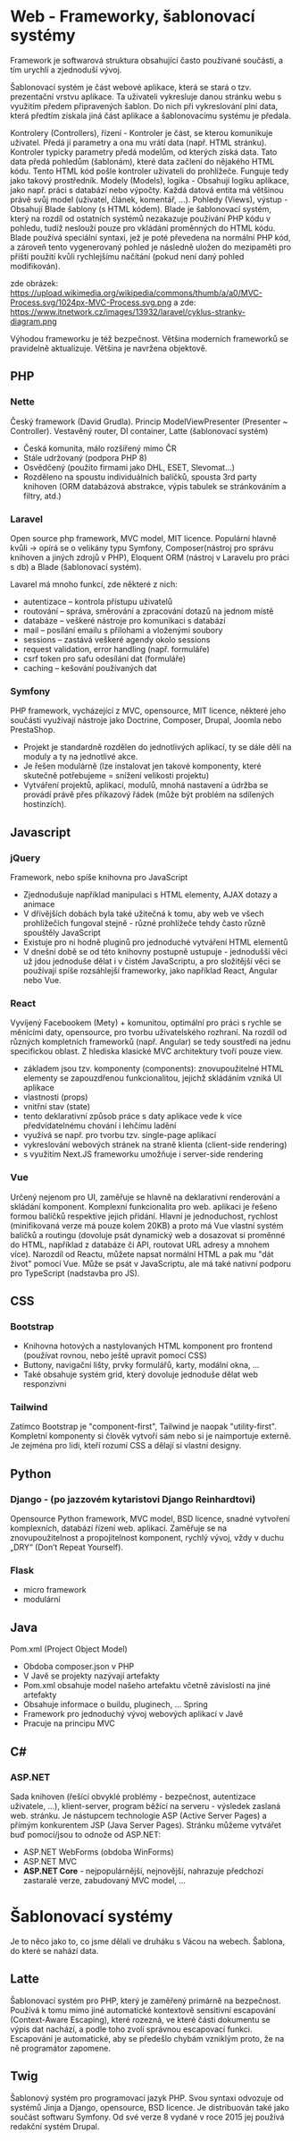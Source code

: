 # Web - Frameworky, šablonovací systémy

Framework je softwarová struktura obsahující často používané součásti, a tím urychlí a zjednoduší vývoj.

Šablonovací systém je část webové aplikace, která se stará o tzv. prezentační vrstvu aplikace. Ta uživateli vykresluje danou stránku webu s využitím předem připravených šablon. Do nich při vykreslování plní data, která předtím získala jiná část aplikace a šablonovacímu systému je předala.

Kontrolery (Controllers), řízení - Kontroler je část, se kterou komunikuje uživatel. Předá jí parametry a ona mu vrátí data (např. HTML stránku). Kontroler typicky parametry předá modelům, od kterých získá data. Tato data předá pohledům (šablonám), které data začlení do nějakého HTML kódu. Tento HTML kód pošle kontroler uživateli do prohlížeče. Funguje tedy jako takový prostředník.
Modely (Models), logika - Obsahují logiku aplikace, jako např. práci s databází nebo výpočty. Každá datová entita má většinou právě svůj model (uživatel, článek, komentář, ...).
Pohledy (Views), výstup - Obsahují Blade šablony (s HTML kódem). Blade je šablonovací systém, který na rozdíl od ostatních systémů nezakazuje používání PHP kódu v pohledu, tudíž neslouží pouze pro vkládání proměnných do HTML kódu. Blade používá speciální syntaxi, jež je poté převedena na normální PHP kód, a zároveň tento vygenerovaný pohled je následně uložen do mezipaměti pro příští použití kvůli rychlejšímu načítání (pokud není daný pohled modifikován).

zde obrázek: https://upload.wikimedia.org/wikipedia/commons/thumb/a/a0/MVC-Process.svg/1024px-MVC-Process.svg.png
a zde: https://www.itnetwork.cz/images/13932/laravel/cyklus-stranky-diagram.png

Výhodou frameworku je též bezpečnost. Většina moderních frameworků se pravidelně aktualizuje. Většina je navržena objektově.

## PHP

### Nette

Český framework (David Grudla). Princip ModelViewPresenter (Presenter ~ Controller). Vestavěný router, DI container, Latte (šablonovací systém)

- Česká komunita, málo rozšířený mimo ČR
- Stále udržovaný (podpora PHP 8)
- Osvědčený (použito firmami jako DHL, ESET, Slevomat…)
- Rozděleno na spoustu individuálních balíčků, spousta 3rd party knihoven (ORM databázová abstrakce, výpis tabulek se stránkováním a filtry, atd.)

### Laravel

Open source php framework, MVC model, MIT licence. Populární hlavně kvůli -> opírá se o velikány typu Symfony, Composer(nástroj pro správu knihoven a jiných zdrojů v PHP), Eloquent ORM (nástroj v Laravelu pro práci s db) a Blade (šablonovací systém).

Lavarel má mnoho funkcí, zde některé z nich:

- autentizace – kontrola přístupu uživatelů
- routování – správa, směrování a zpracování dotazů na jednom místě
- databáze – veškeré nástroje pro komunikaci s databází
- mail – posílání emailu s přílohami a vloženými soubory
- sessions – zastává veškeré agendy okolo sessions
- request validation, error handling (např. formuláře)
- csrf token pro safu odesílání dat (formuláře)
- caching – kešování používaných dat

### Symfony

PHP framework, vycházející z MVC, opensource, MIT licence, některé jeho součásti využívají nástroje jako Doctrine, Composer, Drupal, Joomla nebo PrestaShop.

- Projekt je standardně rozdělen do jednotlivých aplikací, ty se dále dělí na moduly a ty na jednotlivé akce.
- Je řešen modulárně (lze instalovat jen takové komponenty, které skutečně potřebujeme = snížení velikosti projektu)
- Vytváření projektů, aplikací, modulů, mnohá nastavení a údržba se provádí právě přes příkazový řádek (může být problém na sdílených hostinzích).

## Javascript

### jQuery

Framework, nebo spíše knihovna pro JavaScript

- Zjednodušuje například manipulaci s HTML elementy, AJAX dotazy a animace
- V dřívějších dobách byla také užitečná k tomu, aby web ve všech prohlížečích fungoval stejně - různé prohlížeče tehdy často různě spouštěly JavaScript
- Existuje pro ni hodně pluginů pro jednoduché vytváření HTML elementů
- V dnešní době se od této knihovny postupně ustupuje - jednodušší věci už jdou jednoduše dělat i v čistém JavaScriptu, a pro složitější věci se používají spíše rozsáhlejší frameworky, jako například React, Angular nebo Vue.

### React

Vyvíjený Facebookem (Mety) + komunitou, optimální pro práci s rychle se měnícími daty, opensource, pro tvorbu uživatelského rozhraní.
Na rozdíl od různých kompletních frameworků (např. Angular) se tedy soustředí na jednu specifickou oblast. Z hlediska klasické MVC architektury tvoří pouze view.

- základem jsou tzv. komponenty (components): znovupoužitelné HTML elementy se zapouzdřenou funkcionalitou, jejichž skládáním vzniká UI aplikace
- vlastnosti (props)
- vnitřní stav (state)
- tento deklarativní způsob práce s daty aplikace vede k více předvídatelnému chování i lehčímu ladění
- využívá se např. pro tvorbu tzv. single-page aplikací
- vykreslování webových stránek na straně klienta (client-side rendering)
- s využitím Next.JS frameworku umožňuje i server-side rendering

### Vue

Určený nejenom pro UI, zaměřuje se hlavně na deklarativní renderování a skládání komponent. Komplexní funkcionalita pro web. aplikaci je řešeno formou balíčků respektive jejich přidání. Hlavní je jednoduchost, rychlost (minifikovaná verze má pouze kolem 20KB) a proto má Vue vlastní systém balíčků a routingu (dovoluje psát dynamický web a dosazovat si proměnné do HTML, například z databáze či API, routovat URL adresy a mnohem více). Narozdíl od Reactu, můžete napsat normální HTML a pak mu "dát život" pomocí Vue. Může se psát v JavaScriptu, ale má také nativní podporu pro TypeScript (nadstavba pro JS).

## CSS

### Bootstrap

- Knihovna hotových a nastylovaných HTML komponent pro frontend (používat rovnou, nebo ještě upravit pomocí CSS)
- Buttony, navigační lišty, prvky formulářů, karty, modální okna, ...
- Také obsahuje systém grid, který dovoluje jednoduše dělat web responzivni

### Tailwind

Zatímco Bootstrap je "component-first", Tailwind je naopak "utility-first". Kompletní komponenty si člověk vytvoří sám nebo si je naimportuje externě. Je zejména pro lidi, kteří rozumí CSS a dělají si vlastní designy.

## Python

### Django - (po jazzovém kytaristovi Django Reinhardtovi)

Opensource Python framework, MVC model, BSD licence, snadné vytvoření komplexních, databází řízení web. aplikací. Zaměřuje se na znovupoužitelnost a propojitelnost komponent, rychlý vývoj, vždy v duchu „DRY“ (Don’t Repeat Yourself).

### Flask

- micro framework
- modulární

## Java

Pom.xml (Project Object Model)

- Obdoba composer.json v PHP
- V Javě se projekty nazývají artefakty
- Pom.xml obsahuje model našeho artefaktu včetně závislostí na jiné artefakty
- Obsahuje informace o buildu, pluginech, ...
  Spring
- Framework pro jednoduchý vývoj webových aplikací v Javě
- Pracuje na principu MVC

## C#

### ASP.NET

Sada knihoven (řešící obvyklé problémy - bezpečnost, autentizace uživatele, ...), klient-server, program běžící na serveru - výsledek zaslaná web. stránku. Je nástupcem technologie ASP (Active Server Pages) a přímým konkurentem JSP (Java Server Pages).
Stránku můžeme vytvářet buď pomocí/jsou to odnože od ASP.NET:

- ASP.NET WebForms (obdoba WinForms)
- ASP.NET MVC
- **ASP.NET Core** - nejpopulárnější, nejnovější, nahrazuje předchozí zastaralé verze, zabudovaný MVC model, ...

# Šablonovací systémy

Je to něco jako to, co jsme dělali ve druháku s Vácou na webech. Šablona, do které se nahází data.

## Latte

Šablonovací systém pro PHP, který je zaměřený primárně na bezpečnost. Používá k tomu mimo jiné automatické kontextově sensitivní escapování (Context-Aware Escaping), které rozezná, ve které části dokumentu se výpis dat nachází, a podle toho zvolí správnou escapovací funkci. Escapování je automatické, aby se předešlo chybám vzniklým proto, že na ně programátor zapomene.

## Twig

Šablonový systém pro programovací jazyk PHP. Svou syntaxi odvozuje od systémů Jinja a Django, opensource, BSD licence. Je distribuován také jako součást softwaru Symfony. Od své verze 8 vydané v roce 2015 jej používá redakční systém Drupal.
